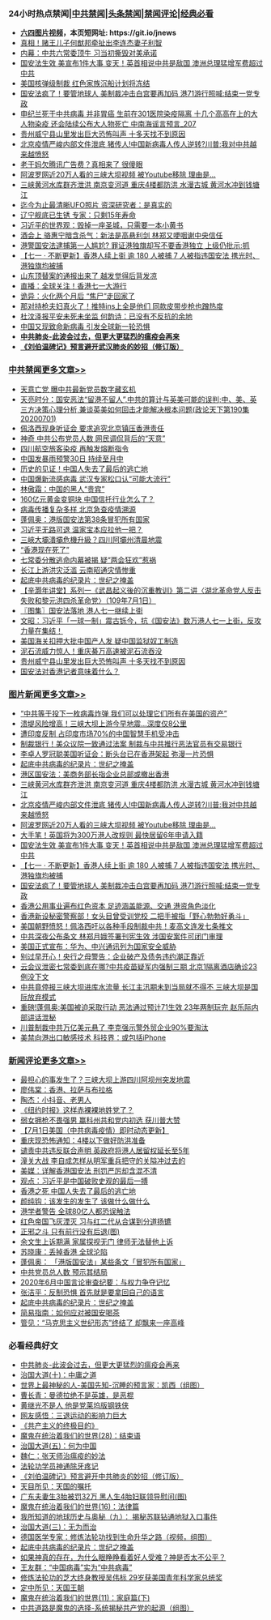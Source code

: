 <div id="tt">
<h3>24小时热点禁闻|<a href="#%E4%B8%AD%E5%85%B1%E7%A6%81%E9%97%BB%E6%9B%B4%E5%A4%9A%E6%96%87%E7%AB%A0">中共禁闻</a>|<a href="#%E5%9B%BE%E7%89%87%E6%96%B0%E9%97%BB%E6%9B%B4%E5%A4%9A%E6%96%87%E7%AB%A0">头条禁闻</a>|<a href="#%E6%96%B0%E9%97%BB%E8%AF%84%E8%AE%BA%E6%9B%B4%E5%A4%9A%E6%96%87%E7%AB%A0">禁闻评论|<a href="#%E5%BF%85%E7%9C%8B%E7%BB%8F%E5%85%B8%E5%A5%BD%E6%96%87">经典必看</a></h3>
<ul>
<li><b><a href="http://d1.bdrive.tk/64.mp4" target="_blank">六四图片视频</a>，本页短网址: https://git.io/jnews</b></li>
<li><a href="https://github.com/fqnews/bnews/blob/master/cnnews/hknews/20200701/1354056.md">真相！赌王儿子何猷邦牵扯出李连杰妻子利智</a></li>
<li><a href="https://github.com/fqnews/bnews/blob/master/cbnews/20200701/1353954.md">内幕：中共六常委顶牛 习当初撕毁对美承诺</a></li>
<li><a href="https://github.com/fqnews/bnews/blob/master/topimagenews/20200701/1354098.md">国安法生效 美宣布1件大事 变天！英首相说中共是敌国 澳洲总理猛增军费超过中共</a></li>
<li><a href="https://github.com/fqnews/bnews/blob/master/cnnews/20200701/1354058.md">美国核弹级制裁 红色家族沉船计划将冻结</a></li>
<li><a href="https://github.com/fqnews/bnews/blob/master/topimagenews/20200701/1353937.md">国安法疯了！要管地球人 美制裁冲击白宫要再加码 港71游行照喊:结束一党专政</a></li>
<li><a href="https://github.com/fqnews/bnews/blob/master/comments/20200701/1353958.md">申纪兰死于中共病毒 并非胃癌 生前在301医院染疫隔离 十几个高高在上的大人物染疫 还会陆续公布大人物死亡 中南海谣言预言_207</a></li>
<li><a href="https://github.com/fqnews/bnews/blob/master/cbnews/20200702/1354249.md">贵州威宁县山里发出巨大恐怖叫声 十多天找不到原因</a></li>
<li><a href="https://github.com/fqnews/bnews/blob/master/topimagenews/20200701/1354168.md">北京疫情严峻内部文件泄底 猪传人!中国新病毒人传人逆转?川普:我对中共越来越愤怒</a></li>
<li><a href="https://github.com/fqnews/bnews/blob/master/cbnews/20200701/1353928.md">老干妈欠腾讯广告费？真相来了 很傻眼</a></li>
<li><a href="https://github.com/fqnews/bnews/blob/master/topimagenews/20200701/1354151.md">阿波罗网近20万人看的三峡大坝视频 被Youtube移除 理由是...</a></li>
<li><a href="https://github.com/fqnews/bnews/blob/master/topimagenews/20200702/1354196.md">三峡黄河水库群齐泄洪 南京变河道 重庆4楼都防洪 水漫古城 黄河水冲到钱塘江</a></li>
<li><a href="https://github.com/fqnews/bnews/blob/master/cnnews/20200702/1354238.md">迄今为止最清晰UFO照片 资深研究者：是真实的</a></li>
<li><a href="https://github.com/fqnews/bnews/blob/master/cbnews/20200701/1354005.md">辽宁舰底已生锈 专家：只剩15年寿命</a></li>
<li><a href="https://github.com/fqnews/bnews/blob/master/comments/20200702/1354266.md">习近平的世界观：毁掉一座圣城，只需要一本小黄书</a></li>
<li><a href="https://github.com/fqnews/bnews/blob/master/cbnews/20200701/1353896.md">酒会上 骆惠宁暗含杀气：新法是高悬利剑 林郑又哽咽谢中央信任</a></li>
<li><a href="https://github.com/fqnews/bnews/blob/master/cnnews/hknews/20200701/1354182.md">港警国安法逮捕第一人尴尬? 罪证港独旗却写不要香港独立 上级仍批示:抓</a></li>
<li><a href="https://github.com/fqnews/bnews/blob/master/topimagenews/20200701/1354002.md">【七一 ‧ 不断更新】香港人续上街 逾 180 人被捕 7 人被指违国安法 携光时、港独旗均被捕</a></li>
<li><a href="https://github.com/fqnews/bnews/blob/master/cnnews/20200701/1354014.md">山东顶替案的通报出来了 越发觉得后背发凉</a></li>
<li><a href="https://github.com/fqnews/bnews/blob/master/cbnews/20200701/1353897.md">直播：全球关注！香港七一大游行</a></li>
<li><a href="https://github.com/fqnews/bnews/blob/master/cbnews/20200701/1354003.md">诡异：火化两个月后 “焦尸”走回家了</a></li>
<li><a href="https://github.com/fqnews/bnews/blob/master/cnnews/20200701/1353987.md">那对持枪夫妇真火了！推特ins上全是他们 同款皮带步枪也蹭热度</a></li>
<li><a href="https://github.com/fqnews/bnews/blob/master/cnnews/20200701/1353929.md">杜汶泽报平安未死未坐监 何韵诗：已没有不反抗的余地</a></li>
<li><a href="https://github.com/fqnews/bnews/blob/master/cbnews/20200701/1353884.md">中国又现致命新病毒 引发全球新一轮恐惧</a></li>
<li><b><a href="https://github.com/fqnews/bnews/blob/master/comments/20200211/1275071.md" target="_blank">中共肺炎-此波会过去，但更大更猛烈的瘟疫会再来</a></b></li>
<li><b><a href="https://github.com/fqnews/bnews/blob/master/comments/20200207/1272816.md" target="_blank">《刘伯温碑记》预言避开武汉肺炎的妙招（修订版）</a></b></li>
</ul>
</div>

<div class="catlist">
<h3><a href="https://github.com/fqnews/bnews/blob/master/cbnews/" target="_blank">中共禁闻</a><span><a href="https://github.com/fqnews/bnews/blob/master/cbnews/" target="_blank" rel="nofollow">更多文章>></a></span></h3>
<ul>
<li><a href="https://github.com/fqnews/bnews/blob/master/cbnews/20200702/1354441.md" target="_blank">天意亡党 曝中共最新党员数字藏玄机</a></li>
<li><a href="https://github.com/fqnews/bnews/blob/master/cbnews/20200702/1354434.md" target="_blank">天亮时分：国安恶法“留港不留人”,中共的算计与英美可能的误判;中、美、英三方决策心理分析,兼谈英美如何回击才能解决根本问题(政论天下第190集 20200701)</a></li>
<li><a href="https://github.com/fqnews/bnews/blob/master/cbnews/20200702/1354401.md" target="_blank">佩洛西现身听证会 要求追究北京镇压香港责任</a></li>
<li><a href="https://github.com/fqnews/bnews/blob/master/cbnews/20200702/1354400.md" target="_blank">神奇 中共公布党员人数 网民调侃背后的“天意”</a></li>
<li><a href="https://github.com/fqnews/bnews/blob/master/cbnews/20200702/1354399.md" target="_blank">四川航空旅客染疫 再触发熔断指令</a></li>
<li><a href="https://github.com/fqnews/bnews/blob/master/cbnews/20200702/1354398.md" target="_blank">中国发暴雨预警30日 持续至月中</a></li>
<li><a href="https://github.com/fqnews/bnews/blob/master/cbnews/20200702/1354397.md" target="_blank">历史的见证！中国人失去了最后的逃亡地</a></li>
<li><a href="https://github.com/fqnews/bnews/blob/master/cbnews/20200702/1354396.md" target="_blank">中国爆新流感病毒 武汉专家松口认“可能大流行”</a></li>
<li><a href="https://github.com/fqnews/bnews/blob/master/cbnews/20200702/1354389.md" target="_blank">林傲霜：中国的黑人“贵宾”</a></li>
<li><a href="https://github.com/fqnews/bnews/blob/master/cbnews/20200702/1354367.md" target="_blank">160亿元黄金变铜块 中国信托行业怎么了？</a></li>
<li><a href="https://github.com/fqnews/bnews/blob/master/cbnews/20200702/1354366.md" target="_blank">病毒传播复杂多样 北京急查疫情溯源</a></li>
<li><a href="https://github.com/fqnews/bnews/blob/master/cbnews/20200702/1354348.md" target="_blank">蓬佩奥：港版国安法第38条冒犯所有国家</a></li>
<li><a href="https://github.com/fqnews/bnews/blob/master/cbnews/20200702/1354347.md" target="_blank">习近平无路可退 温家宝本应拉他一把？</a></li>
<li><a href="https://github.com/fqnews/bnews/blob/master/cbnews/20200702/1354346.md" target="_blank">三峽大壩潰壩危機升級？四川阿壩州清晨地震</a></li>
<li><a href="https://github.com/fqnews/bnews/blob/master/cbnews/20200702/1354342.md" target="_blank">“香港现在死了”</a></li>
<li><a href="https://github.com/fqnews/bnews/blob/master/cbnews/20200702/1354334.md" target="_blank">七常委分散逃命内幕被揭 疑“两会狂欢”惹祸</a></li>
<li><a href="https://github.com/fqnews/bnews/blob/master/cbnews/20200702/1354075.md" target="_blank">长江上游洪灾泛滥 云南昭通灾情惨重</a></li>
<li><a href="https://github.com/fqnews/bnews/blob/master/comments/20200702/1354076.md" target="_blank">起底中共病毒的纪录片：世纪之掩盖</a></li>
<li><a href="https://github.com/fqnews/bnews/blob/master/cbnews/20200702/1354200.md" target="_blank">【辛灏年讲堂】系列一《武昌起义後的沉重教训》第二讲〈湖北革命党人反击失败和黎元洪四杀革命党〉（109年7月1日）</a></li>
<li><a href="https://github.com/fqnews/bnews/blob/master/cbnews/20200702/1354281.md" target="_blank">〖图集〗国安法落地 港人七一继续上街</a></li>
<li><a href="https://github.com/fqnews/bnews/blob/master/cbnews/20200702/1354278.md" target="_blank">文昭：习近平「一球一制」震古铄今，抗《国安法》数万港人七一上街，反攻力量在集结！</a></li>
<li><a href="https://github.com/fqnews/bnews/blob/master/cbnews/20200702/1354277.md" target="_blank">美国海关扣押大批中国产人发 疑中国监狱奴工制造</a></li>
<li><a href="https://github.com/fqnews/bnews/blob/master/cbnews/20200702/1354250.md" target="_blank">泥石流威力惊人！重庆綦万高速被泥石流吞没</a></li>
<li><a href="https://github.com/fqnews/bnews/blob/master/cbnews/20200702/1354249.md" target="_blank">贵州威宁县山里发出巨大恐怖叫声 十多天找不到原因</a></li>
<li><a href="https://github.com/fqnews/bnews/blob/master/cbnews/20200702/1354194.md" target="_blank">国安法对香港记者意味着什么？</a></li>

</ul>
</div>
<div class="catlist">
<h3><a href="https://github.com/fqnews/bnews/blob/master/topimagenews/" target="_blank">图片新闻</a><span><a href="https://github.com/fqnews/bnews/blob/master/topimagenews/" target="_blank" rel="nofollow">更多文章>></a></span></h3>
<ul>
<li><a href="https://github.com/fqnews/bnews/blob/master/topimagenews/20200702/1354440.md" target="_blank">“中共等于投下一枚病毒炸弹 我们可以处理它们所有在美国的资产”</a></li>
<li><a href="https://github.com/fqnews/bnews/blob/master/topimagenews/20200702/1354439.md" target="_blank">溃堤风险增高！三峡大坝上游今早地震…深度仅8公里</a></li>
<li><a href="https://github.com/fqnews/bnews/blob/master/topimagenews/20200702/1354438.md" target="_blank">遭印度反制 占印度市场70%的中国智慧手机受冲击</a></li>
<li><a href="https://github.com/fqnews/bnews/blob/master/topimagenews/20200702/1354395.md" target="_blank">制裁银行！美众议院一致通过法案 制裁与中共推行恶法官员有交易银行</a></li>
<li><a href="https://github.com/fqnews/bnews/blob/master/topimagenews/20200702/1354365.md" target="_blank">李卓人罗冠聪美国听证会：断头台已在香港架起 弥漫一片恐惧</a></li>
<li><a href="https://github.com/fqnews/bnews/blob/master/comments/20200702/1354076.md" target="_blank">起底中共病毒的纪录片：世纪之掩盖</a></li>
<li><a href="https://github.com/fqnews/bnews/blob/master/topimagenews/20200702/1354227.md" target="_blank">港区国安法：美商务部长指企业总部或撤出香港</a></li>
<li><a href="https://github.com/fqnews/bnews/blob/master/topimagenews/20200702/1354196.md" target="_blank">三峡黄河水库群齐泄洪 南京变河道 重庆4楼都防洪 水漫古城 黄河水冲到钱塘江</a></li>
<li><a href="https://github.com/fqnews/bnews/blob/master/topimagenews/20200701/1354168.md" target="_blank">北京疫情严峻内部文件泄底 猪传人!中国新病毒人传人逆转?川普:我对中共越来越愤怒</a></li>
<li><a href="https://github.com/fqnews/bnews/blob/master/topimagenews/20200701/1354151.md" target="_blank">阿波罗网近20万人看的三峡大坝视频 被Youtube移除 理由是&#8230;</a></li>
<li><a href="https://github.com/fqnews/bnews/blob/master/topimagenews/20200701/1354139.md" target="_blank">大手笔！英国将为300万港人改规则 最快居留6年申请入籍</a></li>
<li><a href="https://github.com/fqnews/bnews/blob/master/topimagenews/20200701/1354098.md" target="_blank">国安法生效 美宣布1件大事 变天！英首相说中共是敌国 澳洲总理猛增军费超过中共</a></li>
<li><a href="https://github.com/fqnews/bnews/blob/master/topimagenews/20200701/1354002.md" target="_blank">【七一 ‧ 不断更新】香港人续上街 逾 180 人被捕 7 人被指违国安法 携光时、港独旗均被捕</a></li>
<li><a href="https://github.com/fqnews/bnews/blob/master/topimagenews/20200701/1353937.md" target="_blank">国安法疯了！要管地球人 美制裁冲击白宫要再加码 港71游行照喊:结束一党专政</a></li>
<li><a href="https://github.com/fqnews/bnews/blob/master/topimagenews/20200701/1353859.md" target="_blank">香港公用事业遍布红色资本 足迹涵盖能源、交通 港资角色淡化</a></li>
<li><a href="https://github.com/fqnews/bnews/blob/master/topimagenews/20200701/1353847.md" target="_blank">香港新设秘密警察部！女头目曾受训党校 二把手被指「野心勃勃好勇斗」</a></li>
<li><a href="https://github.com/fqnews/bnews/blob/master/topimagenews/20200701/1353768.md" target="_blank">美国朝野愤怒！佩洛西吁以各种手段制裁中共！麦高文连发七条推文</a></li>
<li><a href="https://github.com/fqnews/bnews/blob/master/topimagenews/20200701/1353744.md" target="_blank">中共深夜公布条文 林郑月娥签署刊宪生效 涉国安案件可闭门审理</a></li>
<li><a href="https://github.com/fqnews/bnews/blob/master/topimagenews/20200701/1353682.md" target="_blank">美国正式宣布：华为、中兴通讯列为国家安全威胁</a></li>
<li><a href="https://github.com/fqnews/bnews/blob/master/topimagenews/20200701/1353638.md" target="_blank">别过早开心！央行之母警告：企业破产及债务违约潮正靠近</a></li>
<li><a href="https://github.com/fqnews/bnews/blob/master/topimagenews/20200630/1353509.md" target="_blank">云会议泄密七常委到底在哪?中共疫苗疑军内强制三期 北京1隔离酒店确诊23例没下文</a></li>
<li><a href="https://github.com/fqnews/bnews/blob/master/topimagenews/20200630/1353508.md" target="_blank">中共竟停报三峡大坝进库水流量 长江主汛期未到当局就不得不 三峡大坝是国际放弃模式</a></li>
<li><a href="https://github.com/fqnews/bnews/blob/master/topimagenews/20200630/1353411.md" target="_blank">重磅!蓬佩奥:美国被迫采取行动 恶法通过预计71生效 23年两制玩完 赵乐际内部讲话泄秘</a></li>
<li><a href="https://github.com/fqnews/bnews/blob/master/topimagenews/20200630/1353366.md" target="_blank">川普制裁中共万亿美元悬了 李克强示警外贸企业90%要淘汰</a></li>
<li><a href="https://github.com/fqnews/bnews/blob/master/topimagenews/20200630/1353154.md" target="_blank">美禁向港出口敏感技术 科技界：或包括iPhone</a></li>

</ul>
</div>
<div class="catlist">
<h3><a href="https://github.com/fqnews/bnews/blob/master/comments/" target="_blank">新闻评论</a><span><a href="https://github.com/fqnews/bnews/blob/master/comments/" target="_blank" rel="nofollow">更多文章>></a></span></h3>
<ul>
<li><a href="https://github.com/fqnews/bnews/blob/master/comments/20200702/1354452.md" target="_blank">最担心的事发生了？三峡大坝上游四川阿坝州突发地震</a></li>
<li><a href="https://github.com/fqnews/bnews/blob/master/comments/20200702/1354448.md" target="_blank">廖伟棠：香港、拉萨与布拉格</a></li>
<li><a href="https://github.com/fqnews/bnews/blob/master/comments/20200702/1354447.md" target="_blank">陶杰：小抖音、老男人</a></li>
<li><a href="https://github.com/fqnews/bnews/blob/master/comments/20200702/1354446.md" target="_blank">《纽约时报》这样赤裸裸地姓党了？</a></li>
<li><a href="https://github.com/fqnews/bnews/blob/master/comments/20200702/1354433.md" target="_blank">弱女拥枪不畏强男 赢科州共和党内初选 获川普大赞</a></li>
<li><a href="https://github.com/fqnews/bnews/blob/master/comments/20200702/1354432.md" target="_blank">【7月1日美国（中共病毒疫情）即时动态更新】</a></li>
<li><a href="https://github.com/fqnews/bnews/blob/master/comments/20200702/1354431.md" target="_blank">重庆现恐怖通知：4楼以下做好防洪准备</a></li>
<li><a href="https://github.com/fqnews/bnews/blob/master/comments/20200702/1354430.md" target="_blank">谴责中共违反联合声明   英政府将港人居留权延长至5年</a></li>
<li><a href="https://github.com/fqnews/bnews/blob/master/comments/20200702/1354429.md" target="_blank">潼关大战 李自成怎样从明军重兵把守的关隘冲过去的</a></li>
<li><a href="https://github.com/fqnews/bnews/blob/master/comments/20200702/1354413.md" target="_blank">美媒：详解香港国安法 刑罚严厉却含混不清</a></li>
<li><a href="https://github.com/fqnews/bnews/blob/master/comments/20200702/1354412.md" target="_blank">观点：习近平是中国破败史观的最后一搏</a></li>
<li><a href="https://github.com/fqnews/bnews/blob/master/comments/20200702/1354411.md" target="_blank">香港之死 中国人失去了最后的逃亡地</a></li>
<li><a href="https://github.com/fqnews/bnews/blob/master/comments/20200702/1354410.md" target="_blank">颜纯钩：该发生的发生了 该做什么做什么</a></li>
<li><a href="https://github.com/fqnews/bnews/blob/master/comments/20200702/1354409.md" target="_blank">港学者警告 全球80亿人都恐误触法</a></li>
<li><a href="https://github.com/fqnews/bnews/blob/master/comments/20200702/1354408.md" target="_blank">红色帝国飞灰湮灭 习与红二代从合谋到分道扬镳</a></li>
<li><a href="https://github.com/fqnews/bnews/blob/master/comments/20200702/1354394.md" target="_blank">正邪之斗 只有前行没有后退(图)</a></li>
<li><a href="https://github.com/fqnews/bnews/blob/master/comments/20200702/1354375.md" target="_blank">余文生上诉期满  家属探视无门 律师无法替他上诉</a></li>
<li><a href="https://github.com/fqnews/bnews/blob/master/comments/20200702/1354371.md" target="_blank">苏晓康：丢掉香港 全球沦陷</a></li>
<li><a href="https://github.com/fqnews/bnews/blob/master/comments/20200702/1354360.md" target="_blank">蓬佩奥： 「港版国安法」某些条文「冒犯所有国家」</a></li>
<li><a href="https://github.com/fqnews/bnews/blob/master/comments/20200702/1354356.md" target="_blank">中共党员总人数 预示其结局</a></li>
<li><a href="https://github.com/fqnews/bnews/blob/master/comments/20200702/1354355.md" target="_blank">2020年6月中国言论审查纪要：与权力争夺记忆</a></li>
<li><a href="https://github.com/fqnews/bnews/blob/master/comments/20200702/1354339.md" target="_blank">张洁平：反制恐惧 首先就是要拿回自己的语言</a></li>
<li><a href="https://github.com/fqnews/bnews/blob/master/comments/20200702/1354076.md" target="_blank">起底中共病毒的纪录片：世纪之掩盖</a></li>
<li><a href="https://github.com/fqnews/bnews/blob/master/comments/20200702/1354325.md" target="_blank">简易指南：如何应对被国安喝茶</a></li>
<li><a href="https://github.com/fqnews/bnews/blob/master/comments/20200702/1354308.md" target="_blank">管见：“马克思主义世纪形态”终结了 却飘来一座高峰</a></li>

</ul>
</div>

<div class="catlist">
<h3>必看经典好文</h3>
<ul>
<li><a href="https://github.com/fqnews/bnews/blob/master/comments/20200211/1275071.md" target="_blank">中共肺炎-此波会过去，但更大更猛烈的瘟疫会再来</a></li>
<li><a href="https://github.com/fqnews/bnews/blob/master/cbnews/20180316/915423.md" target="_blank">治国大道(十)：中庸之道</a></li>
<li><a href="https://github.com/fqnews/bnews/blob/master/comments/20200605/783244.md" target="_blank">世界上最神秘的人-美国先知-沉睡的预言家：凯西（组图）</a></li>
<li><a href="https://github.com/fqnews/bnews/blob/master/comments/20180726/727420.md" target="_blank">曹长青：曼德拉绝不是英雄，是恶棍</a></li>
<li><a href="https://github.com/fqnews/bnews/blob/master/lifebaike/20190522/1131765.md" target="_blank">黄继光不是人 他是党莱坞版钢铁侠</a></li>
<li><a href="https://github.com/fqnews/bnews/blob/master/cbnews/20200126/1265515.md" target="_blank">网友感悟：三退运动的影响力巨大</a></li>
<li><a href="https://github.com/fqnews/bnews/blob/master/bookwiki/20171120/858084.md" target="_blank">《共产主义的终极目的》</a></li>
<li><a href="https://github.com/fqnews/bnews/blob/master/comments/20181228/1054609.md" target="_blank">魔鬼在统治着我们的世界(28)：结束语</a></li>
<li><a href="https://github.com/fqnews/bnews/blob/master/cbnews/20180311/913065.md" target="_blank">治国大道(五)：何为中国</a></li>
<li><a href="https://github.com/fqnews/bnews/blob/master/comments/20200224/1282494.md" target="_blank">魏仁：张天师治瘟疫的妙法</a></li>
<li><a href="https://github.com/fqnews/bnews/blob/master/health/20170626/780263.md" target="_blank">法轮功学员神通除牙疼记</a></li>
<li><a href="https://github.com/fqnews/bnews/blob/master/comments/20200207/1272816.md" target="_blank">《刘伯温碑记》预言避开中共肺炎的妙招（修订版）</a></li>
<li><a href="https://github.com/fqnews/bnews/blob/master/tculture/20180919/1000196.md" target="_blank">天目所见：天国的嘱托</a></li>
<li><a href="https://github.com/fqnews/bnews/blob/master/cbnews/20200611/1343037.md" target="_blank">广东夫妻生3胎被罚32万 黑人生4胎妇联领导慰问(图)</a></li>
<li><a href="https://github.com/fqnews/bnews/blob/master/topimagenews/20180615/958090.md" target="_blank">魔鬼在统治着我们的世界(16)：法律篇</a></li>
<li><a href="https://github.com/fqnews/bnews/blob/master/topimagenews/20180325/919134.md" target="_blank">我所知道的地球历史与奥秘（九）： 揭秘苏联钻通地狱入口事件</a></li>
<li><a href="https://github.com/fqnews/bnews/blob/master/cbnews/20180309/912114.md" target="_blank">治国大道(三)：无为而治</a></li>
<li><a href="https://github.com/fqnews/bnews/blob/master/comments/20200607/783186.md" target="_blank">德国医学专家：修炼法轮功找到生命升华之路（视频，组图）</a></li>
<li><a href="https://github.com/fqnews/bnews/blob/master/comments/20200702/1354076.md" target="_blank">起底中共病毒的纪录片：世纪之掩盖</a></li>
<li><a href="https://github.com/fqnews/bnews/blob/master/comments/20200623/1346844.md" target="_blank">如果神真的存在，为什么眼睁睁看着好人受难？神是否太不公平？</a></li>
<li><a href="https://github.com/fqnews/bnews/blob/master/comments/20200318/1295755.md" target="_blank">王友群：“中国病毒”实为“中共病毒”</a></li>
<li><a href="https://github.com/fqnews/bnews/blob/master/comments/20190517/1129285.md" target="_blank">修炼法轮功的芝大终身教授吴伟标 29岁获美国青年科学家总统奖</a></li>
<li><a href="https://github.com/fqnews/bnews/blob/master/tculture/xiulian/20151111/470021.md" target="_blank">定中所见：天国王朝</a></li>
<li><a href="https://github.com/fqnews/bnews/blob/master/topimagenews/20180530/950691.md" target="_blank">魔鬼在统治着我们的世界(11)：家庭篇(下)</a></li>
<li><a href="https://github.com/fqnews/bnews/blob/master/comments/20181209/1044543.md" target="_blank">中共道路是魔鬼的选择-系统揭秘共产党的起源（组图）</a></li>

</ul>
</div>